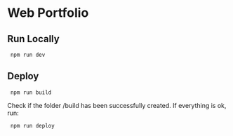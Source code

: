# Web Portfolio

## Run Locally
``` npm run dev```

## Deploy
``` npm run build```

Check if the folder /build has been successfully created. If everything is ok, run:

``` npm run deploy```